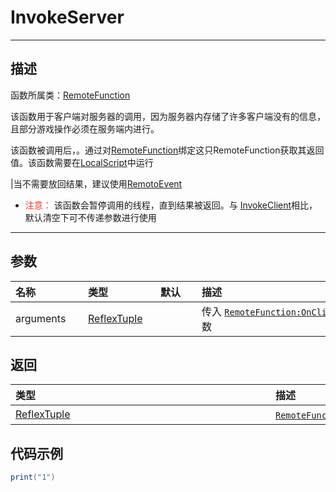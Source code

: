 # InvokeServer
-----------------------------------------------------------------------------------------
## 描述

函数所属类：[RemoteFunction](/Api/Classes/Script/RemoteFunction.md)

该函数用于客户端对服务器的调用，因为服务器内存储了许多客户端没有的信息，且部分游戏操作必须在服务端内进行。

该函数被调用后，。通过对[RemoteFunction](/Api/Classes/Script/RemoteFunction.md)绑定这只RemoteFunction获取其返回值。该函数需要在[LocalScript](/Api/Classes/Script/LocalScript.md)中运行

|当不需要放回结果，建议使用[RemotoEvent](/Api/Classes/Script/RemoteEvent.md)


- <font color="ff3333">注意：</font>
该函数会暂停调用的线程，直到结果被返回。与 [InvokeClient](/Api/Classes/Script/RemoteFunction_F/InvokeClient.md)相比，默认清空下可不传递参数进行使用

-----------------------------------------------------------------------------------------
## 参数


|<div style="width:100px">名称</div>|<div style="width:100px">类型</div>|<div style="width:50px">默认</div>|<div style="width:350px">描述</div>|
|:--------------------|:--------------------|:--------------------|:--------------------|
|arguments    | [ReflexTuple](/Api/DataType/tuple.md) ||传入 [`RemoteFunction:OnClientInvoke`](/Api/Classes/Script/RemoteFunction_F/OnClientInvoke.md) 方法的参数|


## 返回

|<div style="width:400px">类型</div>|<div style="width:400px">描述</div>|
|:--------------------|:--------------------|
|[ReflexTuple](/Api/DataType/tuple.md)   |[`RemoteFunction:OnClientInvoke`](/Api/Classes/Script/RemoteFunction_F/OnClientInvoke.md)函数的返回值|

## 代码示例

```lua
print("1")

```